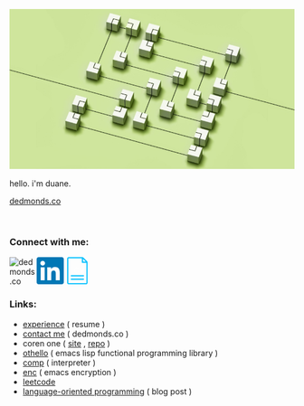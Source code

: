 ![](https://raw.githubusercontent.com/usefulmove/usefulmove/main/assets/hello.png)

hello. i'm duane.

[dedmonds.co](http://dedmonds.co)

<br>

### Connect with me:

[<img align="left" alt="dedmonds.co" width="48px" src="https://raw.githubusercontent.com/usefulmove/usefulmove/main/assets/avatar_rev.ico" />][website]
[<img align="left" alt="dedmonds | LinkedIn" width="48px" src="https://raw.githubusercontent.com/usefulmove/usefulmove/main/assets/linkedin.svg" />][linkedin]
[<img align="left" alt="dedmonds.co" width="48px" src="https://raw.githubusercontent.com/usefulmove/usefulmove/main/assets/cv.png" />][resume]

<br><br><br>

### Links:
- [experience](https://raw.githubusercontent.com/usefulmove/o/main/dedmonds_resume.pdf) ( resume )
- [contact me](https://www.dedmonds.co/) ( dedmonds.co )
- coren one ( [site](https://coren.one) , [repo](https://github.com/usefulmove/coren#readme) )
- [othello](https://github.com/usefulmove/othello#readme) ( emacs lisp functional programming library )
- [comp](https://github.com/usefulmove/comp#readme) ( interpreter )
- [enc](https://github.com/usefulmove/enc#readme) ( emacs encryption )
- [leetcode](https://leetcode.com/dedmonds)
- [language-oriented programming](https://medium.com/@duane.edmonds/sudoku-language-oriented-programming-in-scheme-c798c6e1a4c4) ( blog post )


[resume]: https://raw.githubusercontent.com/usefulmove/o/main/dedmonds_resume.pdf
[website]: http://dedmonds.co
[linkedin]: https://linkedin.com/in/dedmonds
